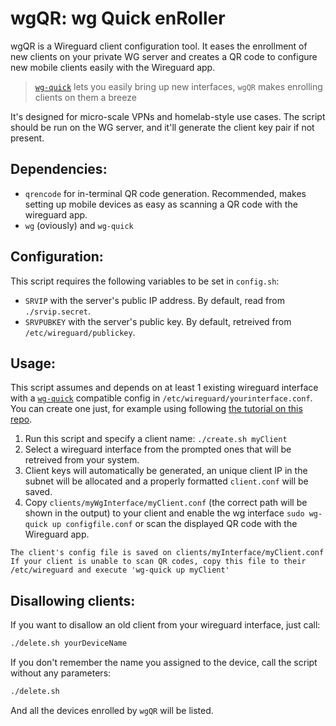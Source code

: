 # wgQR: wg Quick enRoller
wgQR is a Wireguard client configuration tool. It eases the enrollment of new clients on your private WG server and creates a QR code to configure new mobile clients easily with the Wireguard app.

> [`wg-quick`](WG-QUICK_TUTORIAL.md) lets you easily bring up new interfaces, `wgQR` makes enrolling clients on them a breeze

It's designed for micro-scale VPNs and homelab-style use cases. The script should be run on the WG server, and it'll generate the client key pair if not present.

## Dependencies:
+ `qrencode` for in-terminal QR code generation. Recommended, makes setting up mobile devices as easy as scanning a QR code with the wireguard app.
+ `wg` (oviously) and `wg-quick`

## Configuration:
This script requires the following variables to be set in `config.sh`:
+ `SRVIP` with the server's public IP address. By default, read from `./srvip.secret`.
+ `SRVPUBKEY` with the server's public key. By default, retreived from `/etc/wireguard/publickey`.

## Usage:
This script assumes and depends on at least 1 existing wireguard interface with a [`wg-quick`](https://man7.org/linux/man-pages/man8/wg-quick.8.html) compatible config in `/etc/wireguard/yourinterface.conf`. You can create one just, for example using following [the tutorial on this repo](WG-QUICK_TUTORIAL.md).

1. Run this script and specify a client name: `./create.sh myClient`
2. Select a wireguard interface from the prompted ones that will be retreived from your system.
2. Client keys will automatically be generated, an unique client IP in the subnet will be allocated and a properly formatted `client.conf` will be saved.
3. Copy `clients/myWgInterface/myClient.conf` (the correct path will be shown in the output) to your client and enable the wg interface `sudo wg-quick up configfile.conf` or scan the displayed QR code with the Wireguard app.
```text
The client's config file is saved on clients/myInterface/myClient.conf
If your client is unable to scan QR codes, copy this file to their /etc/wireguard and execute 'wg-quick up myClient'
```

## Disallowing clients:
If you want to disallow an old client from your wireguard interface, just call:
```bash
./delete.sh yourDeviceName
```
If you don't remember the name you assigned to the device, call the script without any parameters:
```bash
./delete.sh
```
And all the devices enrolled by `wgQR` will be listed.
